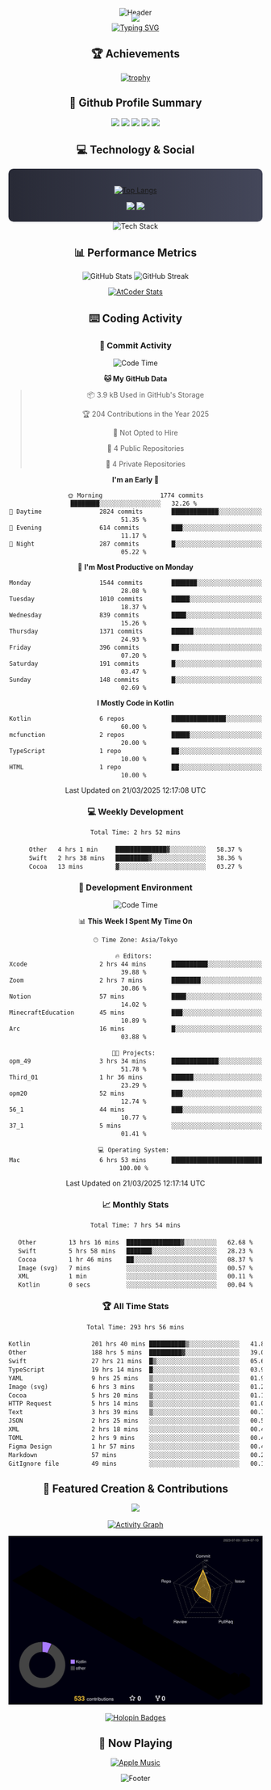 <div align="center">
  
![Header](https://capsule-render.vercel.app/api?type=waving&color=gradient&customColorList=12&height=300&section=header&text=Welcome%20to%20Batapii's%20Universe&fontSize=50&animation=fadeIn&fontAlignY=40&desc=Android%20Developer%20|%20Kotlin%20LOVE%20)

<div style="margin-top: -20px;">
  <img src="https://readme-typing-svg.herokuapp.com/?lines=Crafting+Android+Experiences;Building+Tomorrow's+Apps+Today;Always+Learning,+Always+Growing&font=Fira%20Code&center=true&width=440&height=45&color=f75c7e&vCenter=true&size=22&pause=1000">
</div>

<a href="https://git.io/typing-svg">
  <img src="https://readme-typing-svg.demolab.com?font=Fira+Code&weight=600&size=28&duration=4000&pause=1000&center=true&vCenter=true&width=800&lines=Hey+there!+I'm+Batapii+%F0%9F%91%8B;Android+Developer+from+Japan+%F0%9F%87%AF%F0%9F%87%B5" alt="Typing SVG" />
</a>

## 🏆 Achievements

[![trophy](https://github-profile-trophy.vercel.app/?username=batapii&theme=onestar&no-frame=true&no-bg=true&column=8&rank=SECRET,SSS,SS,S,AAA,AA,A,B,C,?&margin-w=10&margin-h=10)](https://github.com/ryo-ma/github-profile-trophy)

## 🎯 Github Profile Summary

<div align="center">
  <img src="http://github-profile-summary-cards.vercel.app/api/cards/profile-details?username=batapii&theme=radical" />
  <img src="http://github-profile-summary-cards.vercel.app/api/cards/repos-per-language?username=batapii&theme=radical" />
  <img src="http://github-profile-summary-cards.vercel.app/api/cards/most-commit-language?username=batapii&theme=radical" />
  <img src="http://github-profile-summary-cards.vercel.app/api/cards/stats?username=batapii&theme=radical" />
  <img src="http://github-profile-summary-cards.vercel.app/api/cards/productive-time?username=batapii&theme=radical" />
</div>

## 💻 Technology & Social

<div align="center" style="background: linear-gradient(to right, #282A36, #44475A); padding: 20px; border-radius: 10px;">

[![Top Langs](https://github-readme-stats.vercel.app/api/top-langs/?username=batapii
)](https://github.com/anuraghazra/github-readme-stats)

<div style="margin-top: 15px">
<a href="https://github.com/batapii"><img src="https://img.shields.io/github/followers/batapii?style=for-the-badge&logo=github&label=Follow&color=ff6e96&labelColor=282A36"/></a>
<a href="https://twitter.com/batapii3939"><img src="https://img.shields.io/twitter/follow/batapii?style=for-the-badge&logo=twitter&color=1DA1F2&labelColor=282A36&label= Twitter"/></a>
</div>

</div>

<div align="center">
<img src="https://github-readme-tech-stack.vercel.app/api/cards?title=Tech+Stack&align=center&titleAlign=center&fontSize=20&lineHeight=10&lineCount=4&theme=github_dark&width=800&bg=%230D1117&badge=%23161B22&border=%2321262D&titleColor=%2358A6FF&line1=kotlin%2Ckotlin%2C0095D5%3Bandroid%2Candroid%2C00ff00%3Bjetpackcompose%2Cjetpack%2C4285F4%3B&line2=swift%2Cswift%2CFA7343%3Bfirebase%2Cfirebase%2CFFCA28%3Bgithub%2Cgithub%2C181717%3B&line3=typescript%2Ctypescript%2C3178C6%3Bgraphql%2Cgraphql%2CE10098%3Bsupabase%2Csupabase%2C3FCF8E%3B&line4=gradle%2Cgradle%2C02303A%3Bgitkraken%2Cgitkraken%2C179287%3Bpostman%2Cpostman%2CFF6C37%3B" alt="Tech Stack" />
</div>



## 📊 Performance Metrics

<div align="center">

![GitHub Stats](https://github-readme-stats.vercel.app/api?username=batapii&show_icons=true&theme=radical&hide_border=true&bg_color=0D1117)
![GitHub Streak](https://github-readme-streak-stats.herokuapp.com/?user=batapii&theme=radical&hide_border=true&background=0D1117)

[![AtCoder Stats](https://atcoder-readme-stats.vercel.app/stats/batapii3939?theme=dark&show_history=5&width=495)](https://github.com/iwbc-mzk/atcoder-readme-stats)

</div>

## ⌨️ Coding Activity

### 🌟 Commit Activity
<!--START_SECTION:commit-stats-->
![Code Time](http://img.shields.io/badge/Code%20Time-484%20hrs%2036%20mins-blue)

**🐱 My GitHub Data** 

> 📦 3.9 kB Used in GitHub's Storage 
 > 
> 🏆 204 Contributions in the Year 2025
 > 
> 🚫 Not Opted to Hire
 > 
> 📜 4 Public Repositories 
 > 
> 🔑 4 Private Repositories 
 > 
**I'm an Early 🐤** 

```text
🌞 Morning                1774 commits        ████████░░░░░░░░░░░░░░░░░   32.26 % 
🌆 Daytime                2824 commits        █████████████░░░░░░░░░░░░   51.35 % 
🌃 Evening                614 commits         ███░░░░░░░░░░░░░░░░░░░░░░   11.17 % 
🌙 Night                  287 commits         █░░░░░░░░░░░░░░░░░░░░░░░░   05.22 % 
```
📅 **I'm Most Productive on Monday** 

```text
Monday                   1544 commits        ███████░░░░░░░░░░░░░░░░░░   28.08 % 
Tuesday                  1010 commits        █████░░░░░░░░░░░░░░░░░░░░   18.37 % 
Wednesday                839 commits         ████░░░░░░░░░░░░░░░░░░░░░   15.26 % 
Thursday                 1371 commits        ██████░░░░░░░░░░░░░░░░░░░   24.93 % 
Friday                   396 commits         ██░░░░░░░░░░░░░░░░░░░░░░░   07.20 % 
Saturday                 191 commits         █░░░░░░░░░░░░░░░░░░░░░░░░   03.47 % 
Sunday                   148 commits         █░░░░░░░░░░░░░░░░░░░░░░░░   02.69 % 
```


**I Mostly Code in Kotlin** 

```text
Kotlin                   6 repos             ███████████████░░░░░░░░░░   60.00 % 
mcfunction               2 repos             █████░░░░░░░░░░░░░░░░░░░░   20.00 % 
TypeScript               1 repo              ██░░░░░░░░░░░░░░░░░░░░░░░   10.00 % 
HTML                     1 repo              ██░░░░░░░░░░░░░░░░░░░░░░░   10.00 % 
```




 Last Updated on 21/03/2025 12:17:08 UTC
<!--END_SECTION:commit-stats-->

### 💻 Weekly Development
<!--START_SECTION:wakatime-->

```txt
Total Time: 2 hrs 52 mins

Other   4 hrs 1 min     ██████████████▓░░░░░░░░░░   58.37 %
Swift   2 hrs 38 mins   █████████▓░░░░░░░░░░░░░░░   38.36 %
Cocoa   13 mins         ▓░░░░░░░░░░░░░░░░░░░░░░░░   03.27 %
```

<!--END_SECTION:wakatime-->

### 🔨 Development Environment
<!--START_SECTION:dev-stats-->
![Code Time](http://img.shields.io/badge/Code%20Time-484%20hrs%2036%20mins-blue)

📊 **This Week I Spent My Time On** 

```text
🕑︎ Time Zone: Asia/Tokyo

🔥 Editors: 
Xcode                    2 hrs 44 mins       ██████████░░░░░░░░░░░░░░░   39.88 % 
Zoom                     2 hrs 7 mins        ████████░░░░░░░░░░░░░░░░░   30.86 % 
Notion                   57 mins             ████░░░░░░░░░░░░░░░░░░░░░   14.02 % 
MinecraftEducation       45 mins             ███░░░░░░░░░░░░░░░░░░░░░░   10.89 % 
Arc                      16 mins             █░░░░░░░░░░░░░░░░░░░░░░░░   03.88 % 

🐱‍💻 Projects: 
opm_49                   3 hrs 34 mins       █████████████░░░░░░░░░░░░   51.78 % 
Third_01                 1 hr 36 mins        ██████░░░░░░░░░░░░░░░░░░░   23.29 % 
opm20                    52 mins             ███░░░░░░░░░░░░░░░░░░░░░░   12.74 % 
56_1                     44 mins             ███░░░░░░░░░░░░░░░░░░░░░░   10.77 % 
37_1                     5 mins              ░░░░░░░░░░░░░░░░░░░░░░░░░   01.41 % 

💻 Operating System: 
Mac                      6 hrs 53 mins       █████████████████████████   100.00 % 
```


 Last Updated on 21/03/2025 12:17:14 UTC
<!--END_SECTION:dev-stats-->

### 📈 Monthly Stats
<!--START_SECTION:wakamonth-->

```txt
Total Time: 7 hrs 54 mins

Other         13 hrs 16 mins  ███████████████▓░░░░░░░░░   62.68 %
Swift         5 hrs 58 mins   ███████░░░░░░░░░░░░░░░░░░   28.23 %
Cocoa         1 hr 46 mins    ██░░░░░░░░░░░░░░░░░░░░░░░   08.37 %
Image (svg)   7 mins          ░░░░░░░░░░░░░░░░░░░░░░░░░   00.57 %
XML           1 min           ░░░░░░░░░░░░░░░░░░░░░░░░░   00.11 %
Kotlin        0 secs          ░░░░░░░░░░░░░░░░░░░░░░░░░   00.04 %
```

<!--END_SECTION:wakamonth-->

### 🏆 All Time Stats
<!--START_SECTION:wakaalltime-->

```txt
Total Time: 293 hrs 56 mins

Kotlin                 201 hrs 40 mins ██████████▒░░░░░░░░░░░░░░   41.84 %
Other                  188 hrs 5 mins  █████████▓░░░░░░░░░░░░░░░   39.02 %
Swift                  27 hrs 21 mins  █▒░░░░░░░░░░░░░░░░░░░░░░░   05.68 %
TypeScript             19 hrs 14 mins  █░░░░░░░░░░░░░░░░░░░░░░░░   03.99 %
YAML                   9 hrs 25 mins   ▒░░░░░░░░░░░░░░░░░░░░░░░░   01.95 %
Image (svg)            6 hrs 3 mins    ▒░░░░░░░░░░░░░░░░░░░░░░░░   01.26 %
Cocoa                  5 hrs 20 mins   ▒░░░░░░░░░░░░░░░░░░░░░░░░   01.11 %
HTTP Request           5 hrs 14 mins   ▒░░░░░░░░░░░░░░░░░░░░░░░░   01.09 %
Text                   3 hrs 39 mins   ▒░░░░░░░░░░░░░░░░░░░░░░░░   00.76 %
JSON                   2 hrs 25 mins   ░░░░░░░░░░░░░░░░░░░░░░░░░   00.50 %
XML                    2 hrs 18 mins   ░░░░░░░░░░░░░░░░░░░░░░░░░   00.48 %
TOML                   2 hrs 9 mins    ░░░░░░░░░░░░░░░░░░░░░░░░░   00.45 %
Figma Design           1 hr 57 mins    ░░░░░░░░░░░░░░░░░░░░░░░░░   00.41 %
Markdown               57 mins         ░░░░░░░░░░░░░░░░░░░░░░░░░   00.20 %
GitIgnore file         49 mins         ░░░░░░░░░░░░░░░░░░░░░░░░░   00.17 %
```

<!--END_SECTION:wakaalltime-->


## 🌟 Featured Creation & Contributions

<div align="center">
  <a href="https://github.com/batapii/ToDoSNS">
    <img src="https://github-readme-stats.vercel.app/api/pin/?username=batapii&repo=ToDoSNS&theme=radical&hide_border=true&bg_color=0D1117" />
  </a>

[![Activity Graph](https://github-readme-activity-graph.vercel.app/graph?username=batapii&custom_title=Contribution%20Graph&hide_border=true&theme=radical&bg_color=0D1117)](https://github.com/ashutosh00710/github-readme-activity-graph)

![3D Contrib](./profile-3d-contrib/profile-night-rainbow.svg)

[![Holopin Badges](https://holopin.me/batapii)](https://holopin.io/@batapii)

</div>

## 🎵 Now Playing

<div align="center">
  
[![Apple Music](https://music-profile.rayriffy.com/theme/dark.svg?uid=001005.6598667d2ffd4a10a4f429edd0ba24c4.1156)](https://github.com/rayriffy/apple-music-github-profile)

</div>

![Footer](https://capsule-render.vercel.app/api?type=waving&color=gradient&customColorList=12&height=100&section=footer)

</div>
